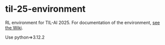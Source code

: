 # til-25-environment
RL environment for TIL-AI 2025. For documentation of the environment, [see the Wiki](https://github.com/til-ai/til-25/wiki).

Use python=>3.12.2